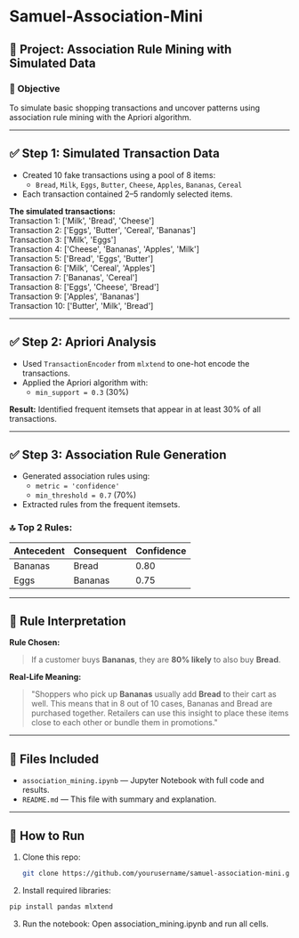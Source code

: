 # Samuel-Association-Mini

## 📌 Project: Association Rule Mining with Simulated Data

### 🎯 Objective
To simulate basic shopping transactions and uncover patterns using association rule mining with the Apriori algorithm.

---

## ✅ Step 1: Simulated Transaction Data

- Created 10 fake transactions using a pool of 8 items:
  - `Bread`, `Milk`, `Eggs`, `Butter`, `Cheese`, `Apples`, `Bananas`, `Cereal`
- Each transaction contained 2–5 randomly selected items.

**The simulated transactions:**  
Transaction 1: ['Milk', 'Bread', 'Cheese']  
Transaction 2: ['Eggs', 'Butter', 'Cereal', 'Bananas']  
Transaction 3: ['Milk', 'Eggs']  
Transaction 4: ['Cheese', 'Bananas', 'Apples', 'Milk']  
Transaction 5: ['Bread', 'Eggs', 'Butter']  
Transaction 6: ['Milk', 'Cereal', 'Apples']  
Transaction 7: ['Bananas', 'Cereal']  
Transaction 8: ['Eggs', 'Cheese', 'Bread']  
Transaction 9: ['Apples', 'Bananas']  
Transaction 10: ['Butter', 'Milk', 'Bread']  

---

## ✅ Step 2: Apriori Analysis

- Used `TransactionEncoder` from `mlxtend` to one-hot encode the transactions.
- Applied the Apriori algorithm with:
  - `min_support = 0.3` (30%)

**Result:** Identified frequent itemsets that appear in at least 30% of all transactions.

---

## ✅ Step 3: Association Rule Generation

- Generated association rules using:
  - `metric = 'confidence'`
  - `min_threshold = 0.7` (70%)
- Extracted rules from the frequent itemsets.

### 🔝 Top 2 Rules:
| Antecedent | Consequent | Confidence |
|------------|------------|------------|
| Bananas    | Bread      | 0.80       |
| Eggs       | Bananas    | 0.75       |

---

## 🧠 Rule Interpretation

**Rule Chosen:**  
> If a customer buys **Bananas**, they are **80% likely** to also buy **Bread**.

**Real-Life Meaning:**  
> "Shoppers who pick up **Bananas** usually add **Bread** to their cart as well. This means that in 8 out of 10 cases, Bananas and Bread are purchased together. Retailers can use this insight to place these items close to each other or bundle them in promotions."

---

## 💾 Files Included

- `association_mining.ipynb` — Jupyter Notebook with full code and results.
- `README.md` — This file with summary and explanation.

---

## 🚀 How to Run

1. Clone this repo:
   ```bash
   git clone https://github.com/yourusername/samuel-association-mini.git
2. Install required libraries:
```python
pip install pandas mlxtend
```
3. Run the notebook:
Open association_mining.ipynb and run all cells.
